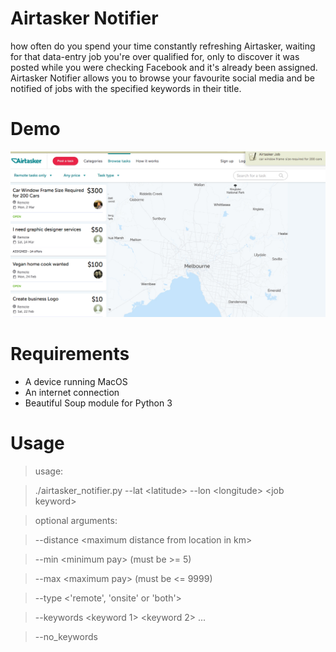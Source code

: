 # Airtasker Notifier

how often do you spend your time constantly refreshing Airtasker, 
waiting for that data-entry job you're over qualified for, only
to discover it was posted while you were checking Facebook and
it's already been assigned. Airtasker Notifier allows you to
browse your favourite social media and be notified of jobs
with the specified keywords in their title.

# Demo
![Airtasker Notifier Demo](demo/demo.jpg)

# Requirements

- A device running MacOS
- An internet connection
- Beautiful Soup module for Python 3

# Usage

> usage: 

> ./airtasker_notifier.py --lat &lt;latitude&gt; --lon &lt;longitude&gt; &lt;job keyword&gt;


> optional arguments: 


> --distance &lt;maximum distance from location in km&gt;


> --min &lt;minimum pay&gt; (must be &gt;= 5)


> --max &lt;maximum pay&gt; (must be &lt;= 9999)


> --type &lt;'remote', 'onsite' or 'both'&gt;


> --keywords &lt;keyword 1&gt; &lt;keyword 2&gt; ...


> --no_keywords
